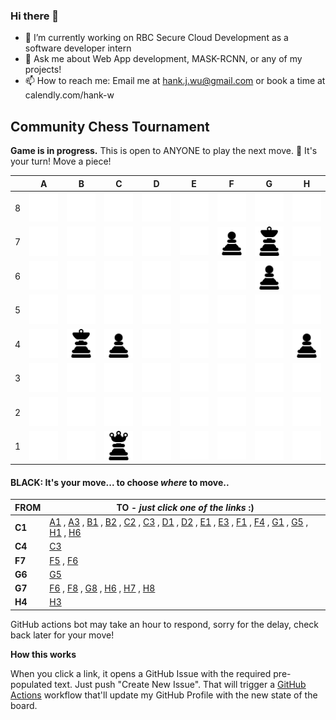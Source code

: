 ### Hi there 👋

- 🔭 I’m currently working on RBC Secure Cloud Development as a software developer intern 
- 💬 Ask me about Web App development, MASK-RCNN, or any of my projects!
- 📫 How to reach me: Email me at hank.j.wu@gmail.com or book a time at calendly.com/hank-w  

## Community Chess Tournament

**Game is in progress.** This is open to ANYONE to play the next move. :wave:  It's your turn! Move a piece!

|   | A | B | C | D | E | F | G | H |
| - | - | - | - | - | - | - | - | - |
| 8 | ![](https://raw.githubusercontent.com/hank-w/hank-w/master/chess_images/blank.png) | ![](https://raw.githubusercontent.com/hank-w/hank-w/master/chess_images/blank.png) | ![](https://raw.githubusercontent.com/hank-w/hank-w/master/chess_images/blank.png) | ![](https://raw.githubusercontent.com/hank-w/hank-w/master/chess_images/blank.png) | ![](https://raw.githubusercontent.com/hank-w/hank-w/master/chess_images/blank.png) | ![](https://raw.githubusercontent.com/hank-w/hank-w/master/chess_images/blank.png) | ![](https://raw.githubusercontent.com/hank-w/hank-w/master/chess_images/blank.png) | ![](https://raw.githubusercontent.com/hank-w/hank-w/master/chess_images/blank.png) |
| 7 | ![](https://raw.githubusercontent.com/hank-w/hank-w/master/chess_images/blank.png) | ![](https://raw.githubusercontent.com/hank-w/hank-w/master/chess_images/blank.png) | ![](https://raw.githubusercontent.com/hank-w/hank-w/master/chess_images/blank.png) | ![](https://raw.githubusercontent.com/hank-w/hank-w/master/chess_images/blank.png) | ![](https://raw.githubusercontent.com/hank-w/hank-w/master/chess_images/blank.png) | ![](https://raw.githubusercontent.com/hank-w/hank-w/master/chess_images/p.png) | ![](https://raw.githubusercontent.com/hank-w/hank-w/master/chess_images/k.png) | ![](https://raw.githubusercontent.com/hank-w/hank-w/master/chess_images/blank.png) |
| 6 | ![](https://raw.githubusercontent.com/hank-w/hank-w/master/chess_images/blank.png) | ![](https://raw.githubusercontent.com/hank-w/hank-w/master/chess_images/blank.png) | ![](https://raw.githubusercontent.com/hank-w/hank-w/master/chess_images/blank.png) | ![](https://raw.githubusercontent.com/hank-w/hank-w/master/chess_images/blank.png) | ![](https://raw.githubusercontent.com/hank-w/hank-w/master/chess_images/blank.png) | ![](https://raw.githubusercontent.com/hank-w/hank-w/master/chess_images/blank.png) | ![](https://raw.githubusercontent.com/hank-w/hank-w/master/chess_images/p.png) | ![](https://raw.githubusercontent.com/hank-w/hank-w/master/chess_images/blank.png) |
| 5 | ![](https://raw.githubusercontent.com/hank-w/hank-w/master/chess_images/blank.png) | ![](https://raw.githubusercontent.com/hank-w/hank-w/master/chess_images/blank.png) | ![](https://raw.githubusercontent.com/hank-w/hank-w/master/chess_images/blank.png) | ![](https://raw.githubusercontent.com/hank-w/hank-w/master/chess_images/blank.png) | ![](https://raw.githubusercontent.com/hank-w/hank-w/master/chess_images/blank.png) | ![](https://raw.githubusercontent.com/hank-w/hank-w/master/chess_images/blank.png) | ![](https://raw.githubusercontent.com/hank-w/hank-w/master/chess_images/blank.png) | ![](https://raw.githubusercontent.com/hank-w/hank-w/master/chess_images/blank.png) |
| 4 | ![](https://raw.githubusercontent.com/hank-w/hank-w/master/chess_images/blank.png) | ![](https://raw.githubusercontent.com/hank-w/hank-w/master/chess_images/K.png) | ![](https://raw.githubusercontent.com/hank-w/hank-w/master/chess_images/p.png) | ![](https://raw.githubusercontent.com/hank-w/hank-w/master/chess_images/blank.png) | ![](https://raw.githubusercontent.com/hank-w/hank-w/master/chess_images/blank.png) | ![](https://raw.githubusercontent.com/hank-w/hank-w/master/chess_images/blank.png) | ![](https://raw.githubusercontent.com/hank-w/hank-w/master/chess_images/blank.png) | ![](https://raw.githubusercontent.com/hank-w/hank-w/master/chess_images/p.png) |
| 3 | ![](https://raw.githubusercontent.com/hank-w/hank-w/master/chess_images/blank.png) | ![](https://raw.githubusercontent.com/hank-w/hank-w/master/chess_images/blank.png) | ![](https://raw.githubusercontent.com/hank-w/hank-w/master/chess_images/blank.png) | ![](https://raw.githubusercontent.com/hank-w/hank-w/master/chess_images/blank.png) | ![](https://raw.githubusercontent.com/hank-w/hank-w/master/chess_images/blank.png) | ![](https://raw.githubusercontent.com/hank-w/hank-w/master/chess_images/blank.png) | ![](https://raw.githubusercontent.com/hank-w/hank-w/master/chess_images/blank.png) | ![](https://raw.githubusercontent.com/hank-w/hank-w/master/chess_images/blank.png) |
| 2 | ![](https://raw.githubusercontent.com/hank-w/hank-w/master/chess_images/blank.png) | ![](https://raw.githubusercontent.com/hank-w/hank-w/master/chess_images/blank.png) | ![](https://raw.githubusercontent.com/hank-w/hank-w/master/chess_images/blank.png) | ![](https://raw.githubusercontent.com/hank-w/hank-w/master/chess_images/blank.png) | ![](https://raw.githubusercontent.com/hank-w/hank-w/master/chess_images/blank.png) | ![](https://raw.githubusercontent.com/hank-w/hank-w/master/chess_images/blank.png) | ![](https://raw.githubusercontent.com/hank-w/hank-w/master/chess_images/blank.png) | ![](https://raw.githubusercontent.com/hank-w/hank-w/master/chess_images/blank.png) |
| 1 | ![](https://raw.githubusercontent.com/hank-w/hank-w/master/chess_images/blank.png) | ![](https://raw.githubusercontent.com/hank-w/hank-w/master/chess_images/blank.png) | ![](https://raw.githubusercontent.com/hank-w/hank-w/master/chess_images/q.png) | ![](https://raw.githubusercontent.com/hank-w/hank-w/master/chess_images/blank.png) | ![](https://raw.githubusercontent.com/hank-w/hank-w/master/chess_images/blank.png) | ![](https://raw.githubusercontent.com/hank-w/hank-w/master/chess_images/blank.png) | ![](https://raw.githubusercontent.com/hank-w/hank-w/master/chess_images/blank.png) | ![](https://raw.githubusercontent.com/hank-w/hank-w/master/chess_images/blank.png) |

#### **BLACK:** It's your move... to choose _where_ to move..

| FROM | TO - _just click one of the links_ :) |
| ---- | -- |
| **C1** | [A1](https://github.com/hank-w/hank-w/issues/new?title=chess%7Cmove%7Cc1a1%7C5270&body=Just+push+%27Submit+new+issue%27.+You+don%27t+need+to+do+anything+else.) , [A3](https://github.com/hank-w/hank-w/issues/new?title=chess%7Cmove%7Cc1a3%7C5270&body=Just+push+%27Submit+new+issue%27.+You+don%27t+need+to+do+anything+else.) , [B1](https://github.com/hank-w/hank-w/issues/new?title=chess%7Cmove%7Cc1b1%7C5270&body=Just+push+%27Submit+new+issue%27.+You+don%27t+need+to+do+anything+else.) , [B2](https://github.com/hank-w/hank-w/issues/new?title=chess%7Cmove%7Cc1b2%7C5270&body=Just+push+%27Submit+new+issue%27.+You+don%27t+need+to+do+anything+else.) , [C2](https://github.com/hank-w/hank-w/issues/new?title=chess%7Cmove%7Cc1c2%7C5270&body=Just+push+%27Submit+new+issue%27.+You+don%27t+need+to+do+anything+else.) , [C3](https://github.com/hank-w/hank-w/issues/new?title=chess%7Cmove%7Cc1c3%7C5270&body=Just+push+%27Submit+new+issue%27.+You+don%27t+need+to+do+anything+else.) , [D1](https://github.com/hank-w/hank-w/issues/new?title=chess%7Cmove%7Cc1d1%7C5270&body=Just+push+%27Submit+new+issue%27.+You+don%27t+need+to+do+anything+else.) , [D2](https://github.com/hank-w/hank-w/issues/new?title=chess%7Cmove%7Cc1d2%7C5270&body=Just+push+%27Submit+new+issue%27.+You+don%27t+need+to+do+anything+else.) , [E1](https://github.com/hank-w/hank-w/issues/new?title=chess%7Cmove%7Cc1e1%7C5270&body=Just+push+%27Submit+new+issue%27.+You+don%27t+need+to+do+anything+else.) , [E3](https://github.com/hank-w/hank-w/issues/new?title=chess%7Cmove%7Cc1e3%7C5270&body=Just+push+%27Submit+new+issue%27.+You+don%27t+need+to+do+anything+else.) , [F1](https://github.com/hank-w/hank-w/issues/new?title=chess%7Cmove%7Cc1f1%7C5270&body=Just+push+%27Submit+new+issue%27.+You+don%27t+need+to+do+anything+else.) , [F4](https://github.com/hank-w/hank-w/issues/new?title=chess%7Cmove%7Cc1f4%7C5270&body=Just+push+%27Submit+new+issue%27.+You+don%27t+need+to+do+anything+else.) , [G1](https://github.com/hank-w/hank-w/issues/new?title=chess%7Cmove%7Cc1g1%7C5270&body=Just+push+%27Submit+new+issue%27.+You+don%27t+need+to+do+anything+else.) , [G5](https://github.com/hank-w/hank-w/issues/new?title=chess%7Cmove%7Cc1g5%7C5270&body=Just+push+%27Submit+new+issue%27.+You+don%27t+need+to+do+anything+else.) , [H1](https://github.com/hank-w/hank-w/issues/new?title=chess%7Cmove%7Cc1h1%7C5270&body=Just+push+%27Submit+new+issue%27.+You+don%27t+need+to+do+anything+else.) , [H6](https://github.com/hank-w/hank-w/issues/new?title=chess%7Cmove%7Cc1h6%7C5270&body=Just+push+%27Submit+new+issue%27.+You+don%27t+need+to+do+anything+else.) |
| **C4** | [C3](https://github.com/hank-w/hank-w/issues/new?title=chess%7Cmove%7Cc4c3%7C5270&body=Just+push+%27Submit+new+issue%27.+You+don%27t+need+to+do+anything+else.) |
| **F7** | [F5](https://github.com/hank-w/hank-w/issues/new?title=chess%7Cmove%7Cf7f5%7C5270&body=Just+push+%27Submit+new+issue%27.+You+don%27t+need+to+do+anything+else.) , [F6](https://github.com/hank-w/hank-w/issues/new?title=chess%7Cmove%7Cf7f6%7C5270&body=Just+push+%27Submit+new+issue%27.+You+don%27t+need+to+do+anything+else.) |
| **G6** | [G5](https://github.com/hank-w/hank-w/issues/new?title=chess%7Cmove%7Cg6g5%7C5270&body=Just+push+%27Submit+new+issue%27.+You+don%27t+need+to+do+anything+else.) |
| **G7** | [F6](https://github.com/hank-w/hank-w/issues/new?title=chess%7Cmove%7Cg7f6%7C5270&body=Just+push+%27Submit+new+issue%27.+You+don%27t+need+to+do+anything+else.) , [F8](https://github.com/hank-w/hank-w/issues/new?title=chess%7Cmove%7Cg7f8%7C5270&body=Just+push+%27Submit+new+issue%27.+You+don%27t+need+to+do+anything+else.) , [G8](https://github.com/hank-w/hank-w/issues/new?title=chess%7Cmove%7Cg7g8%7C5270&body=Just+push+%27Submit+new+issue%27.+You+don%27t+need+to+do+anything+else.) , [H6](https://github.com/hank-w/hank-w/issues/new?title=chess%7Cmove%7Cg7h6%7C5270&body=Just+push+%27Submit+new+issue%27.+You+don%27t+need+to+do+anything+else.) , [H7](https://github.com/hank-w/hank-w/issues/new?title=chess%7Cmove%7Cg7h7%7C5270&body=Just+push+%27Submit+new+issue%27.+You+don%27t+need+to+do+anything+else.) , [H8](https://github.com/hank-w/hank-w/issues/new?title=chess%7Cmove%7Cg7h8%7C5270&body=Just+push+%27Submit+new+issue%27.+You+don%27t+need+to+do+anything+else.) |
| **H4** | [H3](https://github.com/hank-w/hank-w/issues/new?title=chess%7Cmove%7Ch4h3%7C5270&body=Just+push+%27Submit+new+issue%27.+You+don%27t+need+to+do+anything+else.) |

GitHub actions bot may take an hour to respond, sorry for the delay, check back later for your move! 

**How this works**

When you click a link, it opens a GitHub Issue with the required pre-populated text. Just push "Create New Issue". That will trigger a [GitHub Actions](https://github.blog/2020-07-03-github-action-hero-casey-lee/#getting-started-with-github-actions) workflow that'll update my GitHub Profile  with the new state of the board.

